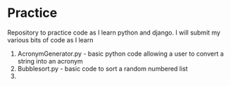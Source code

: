 # Practice
Repository to practice code as I learn python and django.
I will submit my various bits of code as I learn

1. AcronymGenerator.py - basic python code allowing a user to convert a string into an acronym
2. Bubblesort.py - basic code to sort a random numbered list
3. 
